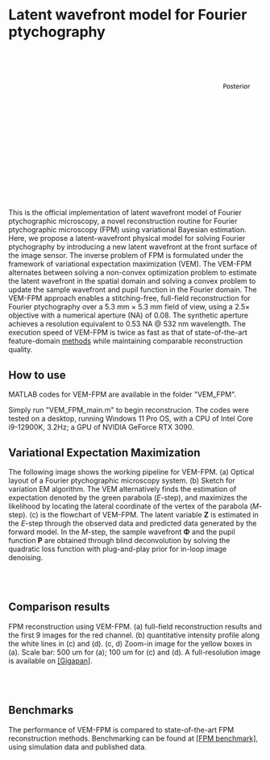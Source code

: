 # Latent wavefront model for Fourier ptychography

<div align="center">
<img src="resources/EM_algo.gif" width = "830" alt="" align=center />
</div><br>

This is the official implementation of latent wavefront model of Fourier ptychographic microscopy, a novel reconstruction routine for Fourier ptychographic microscopy (FPM) using variational Bayesian estimation. Here, we propose a latent-wavefront physical model for solving Fourier ptychography by introducing a new latent wavefront at the front surface of the image sensor. The inverse problem of FPM is formulated under the framework of variational expectation maximization (VEM). The VEM-FPM alternates between solving a non-convex optimization problem to estimate the latent wavefront in the spatial domain and solving a convex problem to update the sample wavefront and pupil function in the Fourier domain. The VEM-FPM approach enables a stitching-free, full-field reconstruction for Fourier ptychography over a 5.3 mm × 5.3 mm field of view, using a $2.5\times$ objective with a numerical aperture (NA) of 0.08. The synthetic aperture achieves a resolution equivalent to 0.53 NA @ 532 nm wavelength. The execution speed of VEM-FPM is twice as fast as that of state-of-the-art feature-domain [methods](https://opg.optica.org/optica/fulltext.cfm?uri=optica-11-5-634&id=549881) while maintaining comparable reconstruction quality.

## How to use
MATLAB codes for VEM-FPM are available in the folder "VEM_FPM". 

Simply run "VEM_FPM_main.m" to begin reconstrucion. The codes were tested on a desktop, running Windows 11 Pro OS, with a CPU of Intel Core i9-12900K, 3.2Hz; a GPU of NVIDIA GeForce RTX 3090.

## Variational Expectation Maximization
The following image shows the working pipeline for VEM-FPM. (a) Optical layout of a Fourier ptychographic microscopy system. (b) Sketch for variation EM algorithm. The VEM alternatively finds the estimation of expectation denoted by the green parabola ($E$-step), and maximizes the likelihood by locating the lateral coordinate of the vertex of the parabola ($M$-step). (c) is the flowchart of VEM-FPM. The latent variable $\mathbf{Z}$ is estimated in the $E$-step through the observed data and predicted data generated by the forward model. In the $M$-step, the sample wavefront $\mathbf{\Phi}$ and the pupil function $\mathbf{P}$ are obtained through blind deconvolution by solving the quadratic loss function with plug-and-play prior for in-loop image denoising. 
<div align="center">
<img src="resources/layout.png" width = "760" alt="" align=center />
</div><br>

## Comparison results
FPM reconstruction using VEM-FPM. (a) full-field reconstruction results and the first 9 images for the red channel. (b) quantitative intensity profile along the white lines in (c) and (d). (c, d) Zoom-in image for the yellow boxes in (a). Scale bar: 500 um for (a); 100 um for (c) and (d). A full-resolution image is available on [[Gigapan]](http://gigapan.com/galleries/13891/gigapans/235892).

<div align="center">
<img src="resources/results.jpg" width = "730" alt="" align=center />
</div><br>

## Benchmarks
The performance of VEM-FPM is compared to state-of-the-art FPM reconstruction methods. Benchmarking can be found at [[FPM benchmark]](https://github.com/ShuheZhang-MUMC/FPM_benchmarks), using simulation data and published data. 
